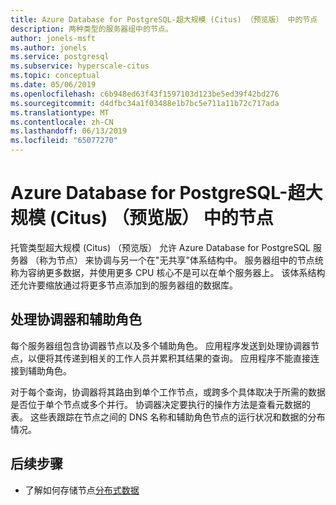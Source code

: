 ```yaml
---
title: Azure Database for PostgreSQL-超大规模 (Citus) （预览版） 中的节点
description: 两种类型的服务器组中的节点。
author: jonels-msft
ms.author: jonels
ms.service: postgresql
ms.subservice: hyperscale-citus
ms.topic: conceptual
ms.date: 05/06/2019
ms.openlocfilehash: c6b948ed63f43f1597103d123be5ed39f42bd276
ms.sourcegitcommit: d4dfbc34a1f03488e1b7bc5e711a11b72c717ada
ms.translationtype: MT
ms.contentlocale: zh-CN
ms.lasthandoff: 06/13/2019
ms.locfileid: "65077270"
---
```

# <a name="nodes-in-azure-database-for-postgresql--hyperscale-citus-preview"></a>Azure Database for PostgreSQL-超大规模 (Citus) （预览版） 中的节点

托管类型超大规模 (Citus) （预览版） 允许 Azure Database for PostgreSQL 服务器 （称为节点） 来协调与另一个在"无共享"体系结构中。 服务器组中的节点统称为容纳更多数据，并使用更多 CPU 核心不是可以在单个服务器上。 该体系结构还允许要缩放通过将更多节点添加到的服务器组的数据库。

## <a name="coordinator-and-workers"></a>处理协调器和辅助角色

每个服务器组包含协调器节点以及多个辅助角色。 应用程序发送到处理协调器节点，以便将其传递到相关的工作人员并累积其结果的查询。 应用程序不能直接连接到辅助角色。

对于每个查询，协调器将其路由到单个工作节点，或跨多个具体取决于所需的数据是否位于单个节点或多个并行。 协调器决定要执行的操作方法是查看元数据的表。 这些表跟踪在节点之间的 DNS 名称和辅助角色节点的运行状况和数据的分布情况。

## <a name="next-steps"></a>后续步骤
- 了解如何存储节点[分布式数据](concepts-hyperscale-distributed-data.md)
